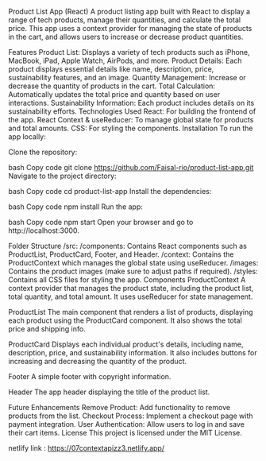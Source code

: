 Product List App (React)
A product listing app built with React to display a range of tech products, manage their quantities, and calculate the total price. This app uses a context provider for managing the state of products in the cart, and allows users to increase or decrease product quantities.

Features
Product List: Displays a variety of tech products such as iPhone, MacBook, iPad, Apple Watch, AirPods, and more.
Product Details: Each product displays essential details like name, description, price, sustainability features, and an image.
Quantity Management: Increase or decrease the quantity of products in the cart.
Total Calculation: Automatically updates the total price and quantity based on user interactions.
Sustainability Information: Each product includes details on its sustainability efforts.
Technologies Used
React: For building the frontend of the app.
React Context & useReducer: To manage global state for products and total amounts.
CSS: For styling the components.
Installation
To run the app locally:

Clone the repository:

bash
Copy code
git clone https://github.com/Faisal-rio/product-list-app.git
Navigate to the project directory:

bash
Copy code
cd product-list-app
Install the dependencies:

bash
Copy code
npm install
Run the app:

bash
Copy code
npm start
Open your browser and go to http://localhost:3000.

Folder Structure
/src:
/components: Contains React components such as ProductList, ProductCard, Footer, and Header.
/context: Contains the ProductContext which manages the global state using useReducer.
/images: Contains the product images (make sure to adjust paths if required).
/styles: Contains all CSS files for styling the app.
Components
ProductContext
A context provider that manages the product state, including the product list, total quantity, and total amount. It uses useReducer for state management.

ProductList
The main component that renders a list of products, displaying each product using the ProductCard component. It also shows the total price and shipping info.

ProductCard
Displays each individual product's details, including name, description, price, and sustainability information. It also includes buttons for increasing and decreasing the quantity of the product.

Footer
A simple footer with copyright information.

Header
The app header displaying the title of the product list.

Future Enhancements
Remove Product: Add functionality to remove products from the list.
Checkout Process: Implement a checkout page with payment integration.
User Authentication: Allow users to log in and save their cart items.
License
This project is licensed under the MIT License.


netlify link : https://07contextapizz3.netlify.app/ 
